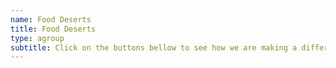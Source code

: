 ```yaml
---
name: Food Deserts
title: Food Deserts
type: agroup
subtitle: Click on the buttons bellow to see how we are making a difference.
---
```

